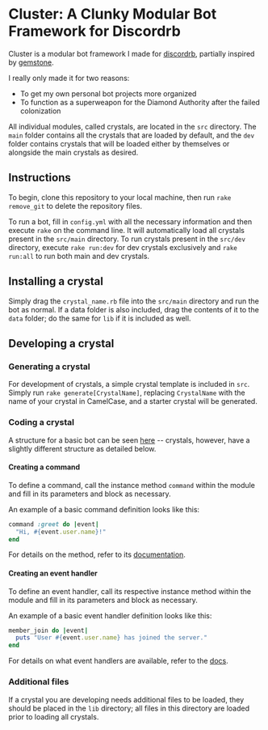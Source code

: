# Cluster: A Clunky Modular Bot Framework for Discordrb

Cluster is a modular bot framework I made for [discordrb](https://github.com/meew0/discordrb),
partially inspired by [gemstone](https://github.com/z64/gemstone).

I really only made it for two reasons:

* To get my own personal bot projects more organized
* To function as a superweapon for the Diamond Authority after the failed colonization

All individual modules, called crystals, are located in the `src` directory. The `main` folder contains all the crystals
that are loaded by default, and the `dev` folder contains crystals that will be loaded either by themselves or alongside
the main crystals as desired.

## Instructions

To begin, clone this repository to your local machine, then run `rake remove_git` to delete the repository files.

To run a bot, fill in `config.yml` with all the necessary information and then execute `rake` on the command line.
It will automatically load all crystals present in the `src/main` directory. To run crystals present in
the `src/dev` directory, execute `rake run:dev` for dev crystals exclusively and `rake run:all` to run both
main and dev crystals.

## Installing a crystal

Simply drag the `crystal_name.rb` file into the `src/main` directory and run the bot as normal.
If a data folder is also included, drag the contents of it to the `data` folder;
do the same for `lib` if it is included as well.

## Developing a crystal

### Generating a crystal

For development of crystals, a simple crystal template is included in `src`. Simply run `rake generate[CrystalName]`,
replacing `CrystalName` with the name of your crystal in CamelCase, and a starter crystal will be generated.

### Coding a crystal

A structure for a basic bot can be seen [here](https://github.com/meew0/discordrb#usage) -- crystals, however, have a
slightly different structure as detailed below.

#### Creating a command

To define a command, call the instance method `command` within the module and fill in its parameters and block as
necessary. 

An example of a basic command definition looks like this:

```ruby
command :greet do |event|
  "Hi, #{event.user.name}!"
end
```

For details on the method, refer to its [documentation](https://meew0.github.io/discordrb/master/Discordrb/Commands/CommandContainer.html#command-instance_method).

#### Creating an event handler

To define an event handler, call its respective instance method within the module and fill in its parameters and block
as necessary.

An example of a basic event handler definition looks like this:
```ruby
member_join do |event|
  puts "User #{event.user.name} has joined the server."
end
```

For details on what event handlers are available, refer to the [docs](https://meew0.github.io/discordrb/master/Discordrb/EventContainer.html).

### Additional files

If a crystal you are developing needs additional files to be loaded, they should be placed in the `lib` directory;
all files in this directory are loaded prior to loading all crystals.